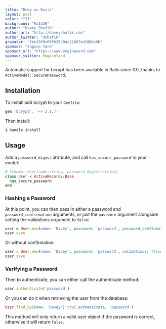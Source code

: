 ```yaml
---
title: "Ruby on Rails"
layout: post
color: "fff"
background: "9a1d26"
author: "Davey Shafik"
author_url: "http://daveyshafik.com"
author_twitter: "dshafik"
gravatar: "fee39f0c0ffb29d9ac21607ed188be6b"
sponsor: "Engine Yard"
sponsor_url: "https://www.engineyard.com"
sponsor_twitter: EngineYard
---
```


Automatic support for bcrypt has been available in Rails since 3.0, thanks to `ActiveModel::SecurePassword`. 

## Installation

To install add bcrypt to your `Gemfile`:

```ruby
gem 'bcrypt', '~> 3.1.7'
```

Then install:

```sh
$ bundle install
```

## Usage

Add a `password_digest` attribute, and call `has_secure_password` to your model:

```ruby
# Schema: User(name:string, password_digest:string)
class User < ActiveRecord::Base
  has_secure_password
end
```

### Hashing a Password

At this point, you can then pass in either a password and `password_confirmation` arguments, or just the `password` argument alongside setting the validations argument to `false`:

```ruby
user = User.new(name: 'Davey', password: 'password', password_confirmation: 'password')
user.save
```

Or without confirmation:

```ruby
user = User.new(name: 'Davey', password: 'password', validations: false)
user.save
```

### Verifying a Password

Then to authenticate, you can either call the authenticate method:

```ruby
user.authenticate('password')
```

Or you can do it when retrieving the user from the database:

```ruby
User.find_by(name: 'Davey').try(:authenticate, 'password')
```

This method will only return a valid user object if the password is correct, otherwise it will return `false`.


